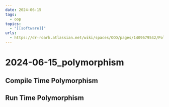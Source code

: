 ```yaml
---
date: 2024-06-15
tags:
  - oop
topics:
  - "[[software]]"
urls:
  - https://dr-roark.atlassian.net/wiki/spaces/OOD/pages/1409679542/Polymorphism
---
```


# 2024-06-15_polymorphism

## Compile Time Polymorphism

## Run Time Polymorphism
